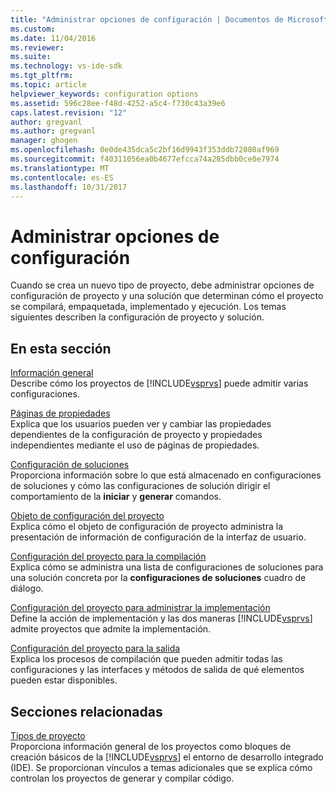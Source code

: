 ```yaml
---
title: "Administrar opciones de configuración | Documentos de Microsoft"
ms.custom: 
ms.date: 11/04/2016
ms.reviewer: 
ms.suite: 
ms.technology: vs-ide-sdk
ms.tgt_pltfrm: 
ms.topic: article
helpviewer_keywords: configuration options
ms.assetid: 596c28ee-f48d-4252-a5c4-f730c43a39e6
caps.latest.revision: "12"
author: gregvanl
ms.author: gregvanl
manager: ghogen
ms.openlocfilehash: 0e0de435dca5c2bf16d9943f353ddb72080af969
ms.sourcegitcommit: f40311056ea0b4677efcca74a285dbb0ce0e7974
ms.translationtype: MT
ms.contentlocale: es-ES
ms.lasthandoff: 10/31/2017
---
```

# <a name="managing-configuration-options"></a>Administrar opciones de configuración
Cuando se crea un nuevo tipo de proyecto, debe administrar opciones de configuración de proyecto y una solución que determinan cómo el proyecto se compilará, empaquetada, implementado y ejecución. Los temas siguientes describen la configuración de proyecto y solución.  
  
## <a name="in-this-section"></a>En esta sección  
 [Información general](../../extensibility/internals/configuration-options-overview.md)  
 Describe cómo los proyectos de [!INCLUDE[vsprvs](../../code-quality/includes/vsprvs_md.md)] puede admitir varias configuraciones.  
  
 [Páginas de propiedades](../../extensibility/internals/property-pages.md)  
 Explica que los usuarios pueden ver y cambiar las propiedades dependientes de la configuración de proyecto y propiedades independientes mediante el uso de páginas de propiedades.  
  
 [Configuración de soluciones](../../extensibility/internals/solution-configuration.md)  
 Proporciona información sobre lo que está almacenado en configuraciones de soluciones y cómo las configuraciones de solución dirigir el comportamiento de la **iniciar** y **generar** comandos.  
  
 [Objeto de configuración del proyecto](../../extensibility/internals/project-configuration-object.md)  
 Explica cómo el objeto de configuración de proyecto administra la presentación de información de configuración de la interfaz de usuario.  
  
 [Configuración del proyecto para la compilación](../../extensibility/internals/project-configuration-for-building.md)  
 Explica cómo se administra una lista de configuraciones de soluciones para una solución concreta por la **configuraciones de soluciones** cuadro de diálogo.  
  
 [Configuración del proyecto para administrar la implementación](../../extensibility/internals/project-configuration-for-managing-deployment.md)  
 Define la acción de implementación y las dos maneras [!INCLUDE[vsprvs](../../code-quality/includes/vsprvs_md.md)] admite proyectos que admite la implementación.  
  
 [Configuración del proyecto para la salida](../../extensibility/internals/project-configuration-for-output.md)  
 Explica los procesos de compilación que pueden admitir todas las configuraciones y las interfaces y métodos de salida de qué elementos pueden estar disponibles.  
  
## <a name="related-sections"></a>Secciones relacionadas  
 [Tipos de proyecto](../../extensibility/internals/project-types.md)  
 Proporciona información general de los proyectos como bloques de creación básicos de la [!INCLUDE[vsprvs](../../code-quality/includes/vsprvs_md.md)] el entorno de desarrollo integrado (IDE). Se proporcionan vínculos a temas adicionales que se explica cómo controlan los proyectos de generar y compilar código.